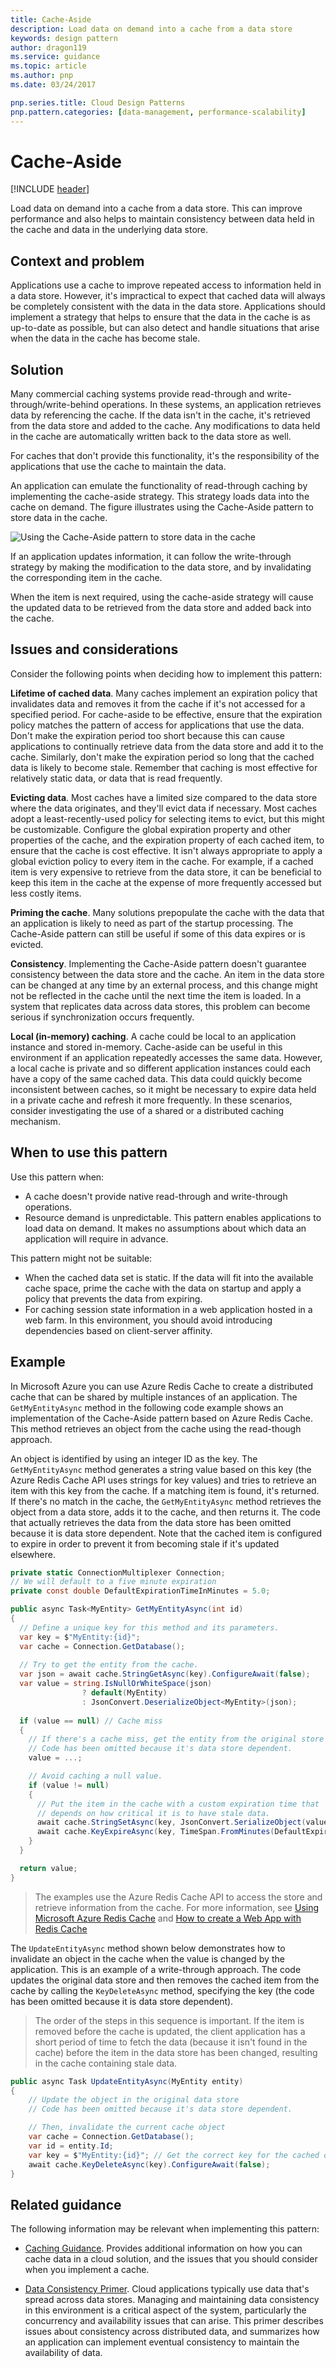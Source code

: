 ```yaml
---
title: Cache-Aside
description: Load data on demand into a cache from a data store
keywords: design pattern
author: dragon119
ms.service: guidance
ms.topic: article
ms.author: pnp
ms.date: 03/24/2017

pnp.series.title: Cloud Design Patterns
pnp.pattern.categories: [data-management, performance-scalability]
---
```


# Cache-Aside

[!INCLUDE [header](../_includes/header.md)]

Load data on demand into a cache from a data store. This can improve performance and also helps to maintain consistency between data held in the cache and data in the underlying data store.

## Context and problem

Applications use a cache to improve repeated access to information held in a data store. However, it's impractical to expect that cached data will always be completely consistent with the data in the data store. Applications should implement a strategy that helps to ensure that the data in the cache is as up-to-date as possible, but can also detect and handle situations that arise when the data in the cache has become stale.

## Solution

Many commercial caching systems provide read-through and write-through/write-behind operations. In these systems, an application retrieves data by referencing the cache. If the data isn't in the cache, it's retrieved from the data store and added to the cache. Any modifications to data held in the cache are automatically written back to the data store as well.

For caches that don't provide this functionality, it's the responsibility of the applications that use the cache to maintain the data.

An application can emulate the functionality of read-through caching by implementing the cache-aside strategy. This strategy loads data into the cache on demand. The figure illustrates using the Cache-Aside pattern to store data in the cache.

![Using the Cache-Aside pattern to store data in the cache](./_images/cache-aside-diagram.png)


If an application updates information, it can follow the write-through strategy by making the modification to the data store, and by invalidating the corresponding item in the cache.

When the item is next required, using the cache-aside strategy will cause the updated data to be retrieved from the data store and added back into the cache.

## Issues and considerations

Consider the following points when deciding how to implement this pattern: 

**Lifetime of cached data**. Many caches implement an expiration policy that invalidates data and removes it from the cache if it's not accessed for a specified period. For cache-aside to be effective, ensure that the expiration policy matches the pattern of access for applications that use the data. Don't make the expiration period too short because this can cause applications to continually retrieve data from the data store and add it to the cache. Similarly, don't make the expiration period so long that the cached data is likely to become stale. Remember that caching is most effective for relatively static data, or data that is read frequently.

**Evicting data**. Most caches have a limited size compared to the data store where the data originates, and they'll evict data if necessary. Most caches adopt a least-recently-used policy for selecting items to evict, but this might be customizable. Configure the global expiration property and other properties of the cache, and the expiration property of each cached item, to ensure that the cache is cost effective. It isn't always appropriate to apply a global eviction policy to every item in the cache. For example, if a cached item is very expensive to retrieve from the data store, it can be beneficial to keep this item in the cache at the expense of more frequently accessed but less costly items.

**Priming the cache**. Many solutions prepopulate the cache with the data that an application is likely to need as part of the startup processing. The Cache-Aside pattern can still be useful if some of this data expires or is evicted.

**Consistency**. Implementing the Cache-Aside pattern doesn't guarantee consistency between the data store and the cache. An item in the data store can be changed at any time by an external process, and this change might not be reflected in the cache until the next time the item is loaded. In a system that replicates data across data stores, this problem can become serious if synchronization occurs frequently.

**Local (in-memory) caching**. A cache could be local to an application instance and stored in-memory. Cache-aside can be useful in this environment if an application repeatedly accesses the same data. However, a local cache is private and so different application instances could each have a copy of the same cached data. This data could quickly become inconsistent between caches, so it might be necessary to expire data held in a private cache and refresh it more frequently. In these scenarios, consider investigating the use of a shared or a distributed caching mechanism.

## When to use this pattern

Use this pattern when:

- A cache doesn't provide native read-through and write-through operations.
- Resource demand is unpredictable. This pattern enables applications to load data on demand. It makes no assumptions about which data an application will require in advance.

This pattern might not be suitable:

- When the cached data set is static. If the data will fit into the available cache space, prime the cache with the data on startup and apply a policy that prevents the data from expiring.
- For caching session state information in a web application hosted in a web farm. In this environment, you should avoid introducing dependencies based on client-server affinity.

## Example

In Microsoft Azure you can use Azure Redis Cache to create a distributed cache that can be shared by multiple instances of an application. The `GetMyEntityAsync` method in the following code example shows an implementation of the Cache-Aside pattern based on Azure Redis Cache. This method retrieves an object from the cache using the read-though approach.

An object is identified by using an integer ID as the key. The `GetMyEntityAsync` method generates a string value based on this key (the Azure Redis Cache API uses strings for key values) and tries to retrieve an item with this key from the cache. If a matching item is found, it's returned. If there's no match in the cache, the `GetMyEntityAsync` method retrieves the object from a data store, adds it to the cache, and then returns it. The code that actually retrieves the data from the data store has been omitted because it is data store dependent. Note that the cached item is configured to expire in order to prevent it from becoming stale if it's updated elsewhere.

```csharp
private static ConnectionMultiplexer Connection;
// We will default to a five minute expiration
private const double DefaultExpirationTimeInMinutes = 5.0;

public async Task<MyEntity> GetMyEntityAsync(int id)
{
  // Define a unique key for this method and its parameters.
  var key = $"MyEntity:{id}";
  var cache = Connection.GetDatabase();
  
  // Try to get the entity from the cache.
  var json = await cache.StringGetAsync(key).ConfigureAwait(false);
  var value = string.IsNullOrWhiteSpace(json) 
                ? default(MyEntity) 
                : JsonConvert.DeserializeObject<MyEntity>(json);
  
  if (value == null) // Cache miss
  {
    // If there's a cache miss, get the entity from the original store and cache it.
    // Code has been omitted because it's data store dependent.  
    value = ...;

    // Avoid caching a null value.
    if (value != null)
    {
      // Put the item in the cache with a custom expiration time that 
      // depends on how critical it is to have stale data.
      await cache.StringSetAsync(key, JsonConvert.SerializeObject(value)).ConfigureAwait(false);
      await cache.KeyExpireAsync(key, TimeSpan.FromMinutes(DefaultExpirationTimeInMinutes)).ConfigureAwait(false);
    }
  }

  return value;
}
```

>  The examples use the Azure Redis Cache API to access the store and retrieve information from the cache. For more information, see [Using Microsoft Azure Redis Cache](https://docs.microsoft.com/en-us/azure/redis-cache/cache-dotnet-how-to-use-azure-redis-cache) and [How to create a Web App with Redis Cache](https://docs.microsoft.com/en-us/azure/redis-cache/cache-web-app-howto)

The `UpdateEntityAsync` method shown below demonstrates how to invalidate an object in the cache when the value is changed by the application. This is an example of a write-through approach. The code updates the original data store and then removes the cached item from the cache by calling the `KeyDeleteAsync` method, specifying the key (the code has been omitted because it is data store dependent).

>  The order of the steps in this sequence is important. If the item is removed before the cache is updated, the client application has a short period of time to fetch the data (because it isn't found in the cache) before the item in the data store has been changed, resulting in the cache containing stale data.

```csharp
public async Task UpdateEntityAsync(MyEntity entity)
{
    // Update the object in the original data store
    // Code has been omitted because it's data store dependent.  

    // Then, invalidate the current cache object
    var cache = Connection.GetDatabase();
    var id = entity.Id;
    var key = $"MyEntity:{id}"; // Get the correct key for the cached object.
    await cache.KeyDeleteAsync(key).ConfigureAwait(false);
}
```

## Related guidance 

The following information may be relevant when implementing this pattern:

- [Caching Guidance](https://docs.microsoft.com/en-us/azure/architecture/best-practices/caching). Provides additional information on how you can cache data in a cloud solution, and the issues that you should consider when you implement a cache.

- [Data Consistency Primer](https://msdn.microsoft.com/library/dn589800.aspx). Cloud applications typically use data that's spread across data stores. Managing and maintaining data consistency in this environment is a critical aspect of the system, particularly the concurrency and availability issues that can arise. This primer describes issues about consistency across distributed data, and summarizes how an application can implement eventual consistency to maintain the availability of data.
